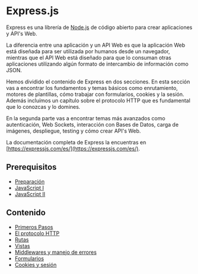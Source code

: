 # Express.js

Express es una librería de [Node.js](https://nodejs.org/en/) de código abierto para crear aplicaciones y API's Web.

La diferencia entre una aplicación y un API Web es que la aplicación Web está diseñada para ser utilizada por humanos desde un navegador, mientras que el API Web está diseñado para que lo consuman otras aplicaciones utilizando algún formato de intercambio de información como JSON.

Hemos dividido el contenido de Express en dos secciones. En esta sección vas a encontrar los fundamentos y temas básicos como enrutamiento, motores de plantillas, cómo trabajar con formularios, cookies y la sesión. Además incluímos un capítulo sobre el protocolo HTTP que es fundamental que lo conozcas y lo domines.

En la segunda parte vas a encontrar temas más avanzados como autenticación, Web Sockets, interacción con Bases de Datos, carga de imágenes, despliegue, testing y cómo crear API's Web.

La documentación completa de Express la encuentras en [https://expressjs.com/es/](https://expressjs.com/es/).

## Prerequisitos

* [Preparación](../preparacion/)
* [JavaScript I](../javascript-i/)
* [JavaScript II](../javascript-ii/)

## Contenido

* [Primeros Pasos](1-primeros-pasos.md)
* [El protocolo HTTP](el-protocolo-http.md)
* [Rutas](rutas.md)
* [Vistas](vistas.md)
* [Middlewares y manejo de errores](middlewares-y-manejo-de-errores.md)
* [Formularios](formularios.md)
* [Cookies y sesión](cookies-y-sesion.md)
